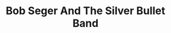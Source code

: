 ---
title: "Bob Seger And The Silver Bullet Band"
summary: ""
image: "bob-seger-and-the-silver-bullet-band.jpg"
apple_music_artist_url: "https://music.apple.com/gb/artist/bob-seger-the-silver-bullet-band/180478133"
---